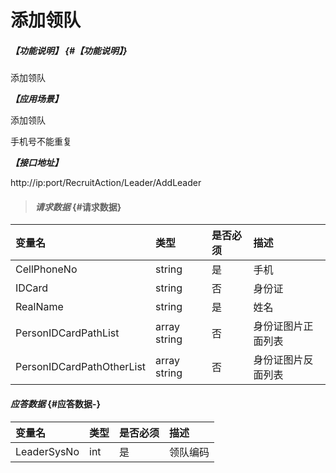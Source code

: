 # 添加领队
##### _【功能说明】_ {#【功能说明】}

添加领队

_**【应用场景】**_

添加领队

手机号不能重复


_**【接口地址】**_

http://ip:port/RecruitAction/Leader/AddLeader

> #### _请求数据_ {#请求数据}

| 变量名 | 类型 | 是否必须 | 描述 |
| :--- | :--- | :--- | :--- |
| CellPhoneNo| string | 是 |手机 |
| IDCard| string | 否 |身份证|
| RealName| string | 是 |姓名|
| PersonIDCardPathList | array string | 否 | 身份证图片正面列表 |
| PersonIDCardPathOtherList | array string | 否 | 身份证图片反面列表 |
















#### _应答数据_ {#应答数据-}
| 变量名 | 类型 | 是否必须 | 描述 |
| :--- | :--- | :--- | :--- |
| LeaderSysNo| int| 是 |领队编码|



